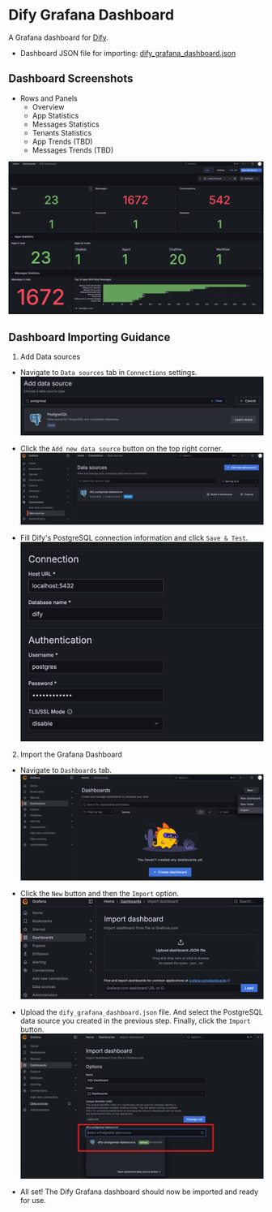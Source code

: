 # Dify Grafana Dashboard

A Grafana dashboard for [Dify](https://github.com/langgenius/dify).

- Dashboard JSON file for importing: [dify_grafana_dashboard.json](./dify_grafana_dashboard.json)

## Dashboard Screenshots

- Rows and Panels
    - Overview
    - App Statistics
    - Messages Statistics
    - Tenants Statistics
    - App Trends (TBD)
    - Messages Trends (TBD)

![](doc/assets/img.png)

## Dashboard Importing Guidance

1. Add Data sources

- Navigate to `Data sources` tab in `Connections` settings.
  ![](doc/assets/ds_1.png)

- Click the `Add new data source` button on the top right corner.
  ![](doc/assets/ds_2.png)

- Fill Dify's PostgreSQL connection information and click `Save & Test`.
  ![](doc/assets/ds_3.png)

2. Import the Grafana Dashboard

- Navigate to `Dashboards` tab.
  ![](doc/assets/board_1.png)

- Click the `New` button and then the `Import` option.
  ![](doc/assets/board_2.png)

- Upload the `dify_grafana_dashboard.json` file. And select the PostgreSQL data source you created in the previous step.
  Finally, click the `Import` button.
  ![](doc/assets/board_3.png)

- All set! The Dify Grafana dashboard should now be imported and ready for use.

  
